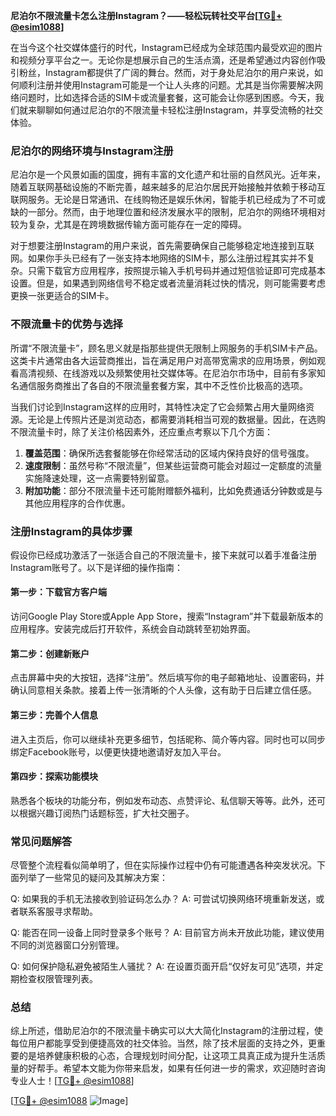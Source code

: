 **尼泊尔不限流量卡怎么注册Instagram？——轻松玩转社交平台[[TG💪+ @esim1088](https://t.me/s/esim1088)]**

在当今这个社交媒体盛行的时代，Instagram已经成为全球范围内最受欢迎的图片和视频分享平台之一。无论你是想展示自己的生活点滴，还是希望通过内容创作吸引粉丝，Instagram都提供了广阔的舞台。然而，对于身处尼泊尔的用户来说，如何顺利注册并使用Instagram可能是一个让人头疼的问题。尤其是当你需要解决网络问题时，比如选择合适的SIM卡或流量套餐，这可能会让你感到困惑。今天，我们就来聊聊如何通过尼泊尔的不限流量卡轻松注册Instagram，并享受流畅的社交体验。

### 尼泊尔的网络环境与Instagram注册

尼泊尔是一个风景如画的国度，拥有丰富的文化遗产和壮丽的自然风光。近年来，随着互联网基础设施的不断完善，越来越多的尼泊尔居民开始接触并依赖于移动互联网服务。无论是日常通讯、在线购物还是娱乐休闲，智能手机已经成为了不可或缺的一部分。然而，由于地理位置和经济发展水平的限制，尼泊尔的网络环境相对较为复杂，尤其是在跨境数据传输方面可能存在一定的障碍。

对于想要注册Instagram的用户来说，首先需要确保自己能够稳定地连接到互联网。如果你手头已经有了一张支持本地网络的SIM卡，那么注册过程其实并不复杂。只需下载官方应用程序，按照提示输入手机号码并通过短信验证即可完成基本设置。但是，如果遇到网络信号不稳定或者流量消耗过快的情况，则可能需要考虑更换一张更适合的SIM卡。

### 不限流量卡的优势与选择

所谓“不限流量卡”，顾名思义就是指那些提供无限制上网服务的手机SIM卡产品。这类卡片通常由各大运营商推出，旨在满足用户对高带宽需求的应用场景，例如观看高清视频、在线游戏以及频繁使用社交媒体等。在尼泊尔市场中，目前有多家知名通信服务商推出了各自的不限流量套餐方案，其中不乏性价比极高的选项。

当我们讨论到Instagram这样的应用时，其特性决定了它会频繁占用大量网络资源。无论是上传照片还是浏览动态，都需要消耗相当可观的数据量。因此，在选购不限流量卡时，除了关注价格因素外，还应重点考察以下几个方面：

1. **覆盖范围**：确保所选套餐能够在你经常活动的区域内保持良好的信号强度。
2. **速度限制**：虽然号称“不限流量”，但某些运营商可能会对超过一定额度的流量实施降速处理，这一点需要特别留意。
3. **附加功能**：部分不限流量卡还可能附赠额外福利，比如免费通话分钟数或是与其他应用程序的合作优惠。

### 注册Instagram的具体步骤

假设你已经成功激活了一张适合自己的不限流量卡，接下来就可以着手准备注册Instagram账号了。以下是详细的操作指南：

#### 第一步：下载官方客户端
访问Google Play Store或Apple App Store，搜索“Instagram”并下载最新版本的应用程序。安装完成后打开软件，系统会自动跳转至初始界面。

#### 第二步：创建新账户
点击屏幕中央的大按钮，选择“注册”。然后填写你的电子邮箱地址、设置密码，并确认同意相关条款。接着上传一张清晰的个人头像，这有助于日后建立信任感。

#### 第三步：完善个人信息
进入主页后，你可以继续补充更多细节，包括昵称、简介等内容。同时也可以同步绑定Facebook账号，以便更快捷地邀请好友加入平台。

#### 第四步：探索功能模块
熟悉各个板块的功能分布，例如发布动态、点赞评论、私信聊天等等。此外，还可以根据兴趣订阅热门话题标签，扩大社交圈子。

### 常见问题解答

尽管整个流程看似简单明了，但在实际操作过程中仍有可能遭遇各种突发状况。下面列举了一些常见的疑问及其解决方案：

Q: 如果我的手机无法接收到验证码怎么办？
A: 可尝试切换网络环境重新发送，或者联系客服寻求帮助。

Q: 能否在同一设备上同时登录多个账号？
A: 目前官方尚未开放此功能，建议使用不同的浏览器窗口分别管理。

Q: 如何保护隐私避免被陌生人骚扰？
A: 在设置页面开启“仅好友可见”选项，并定期检查权限管理列表。

### 总结

综上所述，借助尼泊尔的不限流量卡确实可以大大简化Instagram的注册过程，使每位用户都能享受到便捷高效的社交体验。当然，除了技术层面的支持之外，更重要的是培养健康积极的心态，合理规划时间分配，让这项工具真正成为提升生活质量的好帮手。希望本文能为你带来启发，如果有任何进一步的需求，欢迎随时咨询专业人士！[[TG💪+ @esim1088](https://t.me/s/esim1088)]

[[TG💪+ @esim1088](https://t.me/s/esim1088) ![Image](https://i.postimg.cc/4NQfJmqS/Snipaste-2025-05-13-00-14-12.png)]